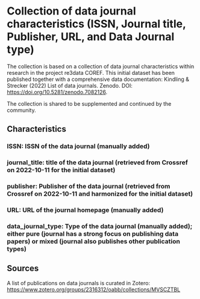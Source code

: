 # Collection of data journal characteristics (ISSN, Journal title, Publisher, URL, and Data Journal type) 

The collection is based on a collection of data journal characteristics within research in the project re3data COREF. This initial dataset has been published together with a comprehensive data documentation: Kindling & Strecker (2022) List of data journals. Zenodo. DOI: https://doi.org/10.5281/zenodo.7082126.  

The collection is shared to be supplemented and continued by the community.

## Characteristics

### ISSN: ISSN of the data journal (manually added)
### journal_title: title of the data journal (retrieved from Crossref on 2022-10-11 for the initial dataset)
### publisher: Publisher of the data journal (retrieved from Crossref on 2022-10-11 and harmonized for the initial dataset)
### URL: URL of the journal homepage (manually added)
### data_journal_type: Type of the data journal (manually added); either pure (journal has a strong focus on publishing data papers) or mixed (journal also publishes other publication types)

## Sources
A list of publications on data journals is curated in Zotero: https://www.zotero.org/groups/2316312/oabb/collections/MVSCZTBL
